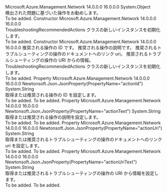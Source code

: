 <Type Name="TroubleshootingRecommendedActions" FullName="Microsoft.Azure.Management.Network.Models.TroubleshootingRecommendedActions">
  <TypeSignature Language="C#" Value="public class TroubleshootingRecommendedActions" />
  <TypeSignature Language="ILAsm" Value=".class public auto ansi beforefieldinit TroubleshootingRecommendedActions extends System.Object" />
  <TypeSignature Language="DocId" Value="T:Microsoft.Azure.Management.Network.Models.TroubleshootingRecommendedActions" />
  <TypeSignature Language="VB.NET" Value="Public Class TroubleshootingRecommendedActions" />
  <TypeSignature Language="F#" Value="type TroubleshootingRecommendedActions = class" />
  <AssemblyInfo>
    <AssemblyName>Microsoft.Azure.Management.Network</AssemblyName>
    <AssemblyVersion>14.0.0.0</AssemblyVersion>
    <AssemblyVersion>16.0.0.0</AssemblyVersion>
  </AssemblyInfo>
  <Base>
    <BaseTypeName>System.Object</BaseTypeName>
  </Base>
  <Interfaces />
  <Docs>
    <summary>
            検出された問題に基づいた操作をお勧めします。
            </summary>
    <remarks>To be added.</remarks>
  </Docs>
  <Members>
    <Member MemberName=".ctor">
      <MemberSignature Language="C#" Value="public TroubleshootingRecommendedActions ();" />
      <MemberSignature Language="ILAsm" Value=".method public hidebysig specialname rtspecialname instance void .ctor() cil managed" />
      <MemberSignature Language="DocId" Value="M:Microsoft.Azure.Management.Network.Models.TroubleshootingRecommendedActions.#ctor" />
      <MemberSignature Language="VB.NET" Value="Public Sub New ()" />
      <MemberType>Constructor</MemberType>
      <AssemblyInfo>
        <AssemblyName>Microsoft.Azure.Management.Network</AssemblyName>
        <AssemblyVersion>14.0.0.0</AssemblyVersion>
        <AssemblyVersion>16.0.0.0</AssemblyVersion>
      </AssemblyInfo>
      <Parameters />
      <Docs>
        <summary>
            TroubleshootingRecommendedActions クラスの新しいインスタンスを初期化します。
            </summary>
        <remarks>To be added.</remarks>
      </Docs>
    </Member>
    <Member MemberName=".ctor">
      <MemberSignature Language="C#" Value="public TroubleshootingRecommendedActions (string actionId = null, string actionText = null, string actionUri = null, string actionUriText = null);" />
      <MemberSignature Language="ILAsm" Value=".method public hidebysig specialname rtspecialname instance void .ctor(string actionId, string actionText, string actionUri, string actionUriText) cil managed" />
      <MemberSignature Language="DocId" Value="M:Microsoft.Azure.Management.Network.Models.TroubleshootingRecommendedActions.#ctor(System.String,System.String,System.String,System.String)" />
      <MemberSignature Language="VB.NET" Value="Public Sub New (Optional actionId As String = null, Optional actionText As String = null, Optional actionUri As String = null, Optional actionUriText As String = null)" />
      <MemberSignature Language="F#" Value="new Microsoft.Azure.Management.Network.Models.TroubleshootingRecommendedActions : string * string * string * string -&gt; Microsoft.Azure.Management.Network.Models.TroubleshootingRecommendedActions" Usage="new Microsoft.Azure.Management.Network.Models.TroubleshootingRecommendedActions (actionId, actionText, actionUri, actionUriText)" />
      <MemberType>Constructor</MemberType>
      <AssemblyInfo>
        <AssemblyName>Microsoft.Azure.Management.Network</AssemblyName>
        <AssemblyVersion>14.0.0.0</AssemblyVersion>
        <AssemblyVersion>16.0.0.0</AssemblyVersion>
      </AssemblyInfo>
      <Parameters>
        <Parameter Name="actionId" Type="System.String" />
        <Parameter Name="actionText" Type="System.String" />
        <Parameter Name="actionUri" Type="System.String" />
        <Parameter Name="actionUriText" Type="System.String" />
      </Parameters>
      <Docs>
        <param name="actionId">推奨される操作の ID です。</param>
        <param name="actionText">推奨される操作の説明です。</param>
        <param name="actionUri">推奨されるトラブルシューティングの操作のドキュメントへのリンク uri。</param>
        <param name="actionUriText">推奨されるトラブルシューティングの操作の URI からの情報。</param>
        <summary>
            TroubleshootingRecommendedActions クラスの新しいインスタンスを初期化します。
            </summary>
        <remarks>To be added.</remarks>
      </Docs>
    </Member>
    <Member MemberName="ActionId">
      <MemberSignature Language="C#" Value="public string ActionId { get; set; }" />
      <MemberSignature Language="ILAsm" Value=".property instance string ActionId" />
      <MemberSignature Language="DocId" Value="P:Microsoft.Azure.Management.Network.Models.TroubleshootingRecommendedActions.ActionId" />
      <MemberSignature Language="VB.NET" Value="Public Property ActionId As String" />
      <MemberSignature Language="F#" Value="member this.ActionId : string with get, set" Usage="Microsoft.Azure.Management.Network.Models.TroubleshootingRecommendedActions.ActionId" />
      <MemberType>Property</MemberType>
      <AssemblyInfo>
        <AssemblyName>Microsoft.Azure.Management.Network</AssemblyName>
        <AssemblyVersion>14.0.0.0</AssemblyVersion>
        <AssemblyVersion>16.0.0.0</AssemblyVersion>
      </AssemblyInfo>
      <Attributes>
        <Attribute>
          <AttributeName>Newtonsoft.Json.JsonProperty(PropertyName="actionId")</AttributeName>
        </Attribute>
      </Attributes>
      <ReturnValue>
        <ReturnType>System.String</ReturnType>
      </ReturnValue>
      <Docs>
        <summary>
            取得または推奨される操作の ID を設定します。
            </summary>
        <value>To be added.</value>
        <remarks>To be added.</remarks>
      </Docs>
    </Member>
    <Member MemberName="ActionText">
      <MemberSignature Language="C#" Value="public string ActionText { get; set; }" />
      <MemberSignature Language="ILAsm" Value=".property instance string ActionText" />
      <MemberSignature Language="DocId" Value="P:Microsoft.Azure.Management.Network.Models.TroubleshootingRecommendedActions.ActionText" />
      <MemberSignature Language="VB.NET" Value="Public Property ActionText As String" />
      <MemberSignature Language="F#" Value="member this.ActionText : string with get, set" Usage="Microsoft.Azure.Management.Network.Models.TroubleshootingRecommendedActions.ActionText" />
      <MemberType>Property</MemberType>
      <AssemblyInfo>
        <AssemblyName>Microsoft.Azure.Management.Network</AssemblyName>
        <AssemblyVersion>14.0.0.0</AssemblyVersion>
        <AssemblyVersion>16.0.0.0</AssemblyVersion>
      </AssemblyInfo>
      <Attributes>
        <Attribute>
          <AttributeName>Newtonsoft.Json.JsonProperty(PropertyName="actionText")</AttributeName>
        </Attribute>
      </Attributes>
      <ReturnValue>
        <ReturnType>System.String</ReturnType>
      </ReturnValue>
      <Docs>
        <summary>
            取得または推奨される操作の説明を設定します。
            </summary>
        <value>To be added.</value>
        <remarks>To be added.</remarks>
      </Docs>
    </Member>
    <Member MemberName="ActionUri">
      <MemberSignature Language="C#" Value="public string ActionUri { get; set; }" />
      <MemberSignature Language="ILAsm" Value=".property instance string ActionUri" />
      <MemberSignature Language="DocId" Value="P:Microsoft.Azure.Management.Network.Models.TroubleshootingRecommendedActions.ActionUri" />
      <MemberSignature Language="VB.NET" Value="Public Property ActionUri As String" />
      <MemberSignature Language="F#" Value="member this.ActionUri : string with get, set" Usage="Microsoft.Azure.Management.Network.Models.TroubleshootingRecommendedActions.ActionUri" />
      <MemberType>Property</MemberType>
      <AssemblyInfo>
        <AssemblyName>Microsoft.Azure.Management.Network</AssemblyName>
        <AssemblyVersion>14.0.0.0</AssemblyVersion>
        <AssemblyVersion>16.0.0.0</AssemblyVersion>
      </AssemblyInfo>
      <Attributes>
        <Attribute>
          <AttributeName>Newtonsoft.Json.JsonProperty(PropertyName="actionUri")</AttributeName>
        </Attribute>
      </Attributes>
      <ReturnValue>
        <ReturnType>System.String</ReturnType>
      </ReturnValue>
      <Docs>
        <summary>
            取得または推奨されるトラブルシューティングの操作のドキュメントへのリンク uri を設定します。
            </summary>
        <value>To be added.</value>
        <remarks>To be added.</remarks>
      </Docs>
    </Member>
    <Member MemberName="ActionUriText">
      <MemberSignature Language="C#" Value="public string ActionUriText { get; set; }" />
      <MemberSignature Language="ILAsm" Value=".property instance string ActionUriText" />
      <MemberSignature Language="DocId" Value="P:Microsoft.Azure.Management.Network.Models.TroubleshootingRecommendedActions.ActionUriText" />
      <MemberSignature Language="VB.NET" Value="Public Property ActionUriText As String" />
      <MemberSignature Language="F#" Value="member this.ActionUriText : string with get, set" Usage="Microsoft.Azure.Management.Network.Models.TroubleshootingRecommendedActions.ActionUriText" />
      <MemberType>Property</MemberType>
      <AssemblyInfo>
        <AssemblyName>Microsoft.Azure.Management.Network</AssemblyName>
        <AssemblyVersion>14.0.0.0</AssemblyVersion>
        <AssemblyVersion>16.0.0.0</AssemblyVersion>
      </AssemblyInfo>
      <Attributes>
        <Attribute>
          <AttributeName>Newtonsoft.Json.JsonProperty(PropertyName="actionUriText")</AttributeName>
        </Attribute>
      </Attributes>
      <ReturnValue>
        <ReturnType>System.String</ReturnType>
      </ReturnValue>
      <Docs>
        <summary>
            取得または推奨されるトラブルシューティングの操作の URI から情報を設定します。
            </summary>
        <value>To be added.</value>
        <remarks>To be added.</remarks>
      </Docs>
    </Member>
  </Members>
</Type>